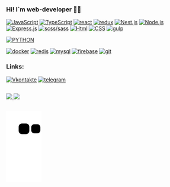 ### Hi! I`m web-developer 👨‍💻

[![JavaScript](https://img.shields.io/badge/-JavaScript-090909?style=for-the-badge&logo=javascript)](https://www.javascript.com)
[![TypeScript](https://img.shields.io/badge/-typescript-090909?style=for-the-badge&logo=typescript)](https://www.typescriptlang.org)
[![react](https://img.shields.io/badge/-react-090909?style=for-the-badge&logo=react)](https://reactjs.org)
[![redux](https://img.shields.io/badge/-redux-090909?style=for-the-badge&logo=redux)](https://redux.js.org)
[![Nest.js](https://img.shields.io/badge/-Nest.js-090909?style=for-the-badge&logo=nestjs)](https://nestjs.com)
[![Node.js](https://img.shields.io/badge/-node.js-090909?style=for-the-badge&logo=node.js)](https://nodejs.org/en)
[![Express.js](https://img.shields.io/badge/-express.js-090909?style=for-the-badge&logo=express)](https://expressjs.com)
[![scss/sass](https://img.shields.io/badge/-scss/sass-090909?style=for-the-badge&logo=sass)](https://sass-lang.com)
[![Html](https://img.shields.io/badge/-HTML-090909?style=for-the-badge&logo=html5)](https://ru.wikipedia.org/wiki/HTML)
[![CSS](https://img.shields.io/badge/-CSS-090909?style=for-the-badge&logo=css3)](https://ru.wikipedia.org/wiki/CSS)
[![gulp](https://img.shields.io/badge/-gulp-090909?style=for-the-badge&logo=gulp)](https://gulpjs.com)

[![PYTHON](https://img.shields.io/badge/-python-090909?style=for-the-badge&logo=python)](https://www.python.org)

[![docker](https://img.shields.io/badge/-docker-090909?style=for-the-badge&logo=docker)](https://www.docker.com)
[![redis](https://img.shields.io/badge/-redis-090909?style=for-the-badge&logo=redis)](https://redis.io)
[![mysql](https://img.shields.io/badge/-mysql-090909?style=for-the-badge&logo=mysql)](https://www.mysql.com)
[![firebase](https://img.shields.io/badge/-firebase-090909?style=for-the-badge&logo=firebase)](https://firebase.google.com)
[![git](https://img.shields.io/badge/-git-090909?style=for-the-badge&logo=git)](https://git-scm.com)

### Links:

[![Vkontakte](https://img.shields.io/badge/-Vkontakte-090909?style=for-the-badge&logo=Vk&logoColor=4F7DB3)](https://vk.com/kgfvjjjfrcj)
[![telegram](https://img.shields.io/badge/-telegram-090909?style=for-the-badge&logo=telegram)](https://t.me/ulanuss)

##

 <div>
  <a href="https://github.com/igor0400">
  <img height="180em" src="https://github-readme-stats.vercel.app/api?username=igor0400&show_icons=true&theme=dark&include_all_commits=true&count_private=true"/>
  <img height="180em" src="https://github-readme-stats.vercel.app/api/top-langs/?username=igor0400&layout=compact&langs_count=7&theme=dark"/>
</div>

 ##
 
![Snake :)](https://github.com/rafaballerini/rafaballerini/blob/output/github-contribution-grid-snake.svg)
